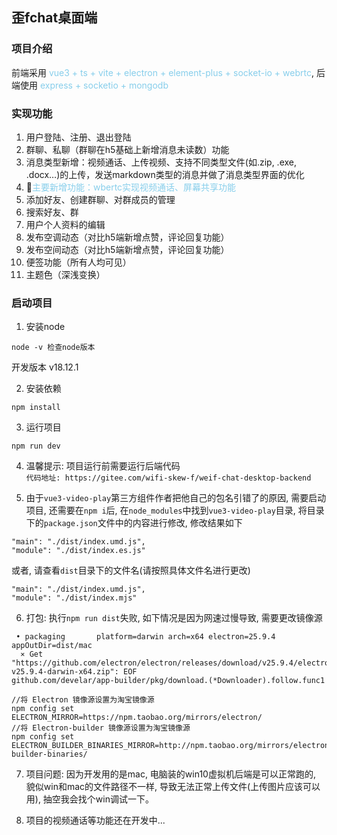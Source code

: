 ## 歪fchat桌面端

### 项目介绍
前端采用 <span style="color: skyblue;">vue3 + ts + vite + electron + element-plus + socket-io + webrtc</span>, 后端使用 <span style="color: skyblue;">express + socketio + mongodb</span>

### 实现功能
1. 用户登陆、注册、退出登陆
2. 群聊、私聊（群聊在h5基础上新增消息未读数）功能
3. 消息类型新增：视频通话、上传视频、支持不同类型文件(如.zip, .exe, .docx…)的上传，发送markdown类型的消息并做了消息类型界面的优化
4. 🌟<span style="color: skyblue;">主要新增功能：wbertc实现视频通话、屏幕共享功能</span>
5. 添加好友、创建群聊、对群成员的管理
6. 搜索好友、群
7. 用户个人资料的编辑
8. 发布空调动态（对比h5端新增点赞，评论回复功能）
8. 发布空间动态（对比h5端新增点赞，评论回复功能）
9. 便签功能（所有人均可见）
10. 主题色（深浅变换）

### 启动项目
1. 安装node
```
node -v 检查node版本
```
开发版本 v18.12.1

2. 安装依赖
```
npm install
```

3. 运行项目
```
npm run dev
```

4. 温馨提示: 项目运行前需要运行后端代码  
`代码地址: https://gitee.com/wifi-skew-f/weif-chat-desktop-backend`

5. 由于`vue3-video-play`第三方组件作者把他自己的包名引错了的原因, 需要启动项目, 还需要在`npm i`后, 在`node_modules`中找到`vue3-video-play`目录, 将目录下的`package.json`文件中的内容进行修改, 修改结果如下
```
"main": "./dist/index.umd.js",
"module": "./dist/index.es.js"
```

或者, 请查看`dist`目录下的文件名(请按照具体文件名进行更改)
```
"main": "./dist/index.umd.js",
"module": "./dist/index.mjs"
```

6. 打包: 执行`npm run dist`失败, 如下情况是因为网速过慢导致, 需要更改镜像源
```
 • packaging       platform=darwin arch=x64 electron=25.9.4 appOutDir=dist/mac
  ⨯ Get "https://github.com/electron/electron/releases/download/v25.9.4/electron-v25.9.4-darwin-x64.zip": EOF
github.com/develar/app-builder/pkg/download.(*Downloader).follow.func1
```

```
//将 Electron 镜像源设置为淘宝镜像源
npm config set ELECTRON_MIRROR=https://npm.taobao.org/mirrors/electron/
//将 Electron-builder 镜像源设置为淘宝镜像源
npm config set ELECTRON_BUILDER_BINARIES_MIRROR=http://npm.taobao.org/mirrors/electron-builder-binaries/
```

7. 项目问题: 因为开发用的是mac, 电脑装的win10虚拟机后端是可以正常跑的, 貌似win和mac的文件路径不一样, 导致无法正常上传文件(上传图片应该可以用), 抽空我会找个win调试一下。

8. 项目的视频通话等功能还在开发中...
